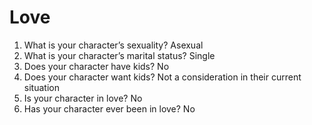 # Love

1. What is your character’s sexuality? Asexual
2. What is your character’s marital status? Single
3. Does your character have kids? No
4. Does your character want kids? Not a consideration in their current situation
5. Is your character in love? No
6. Has your character ever been in love? No